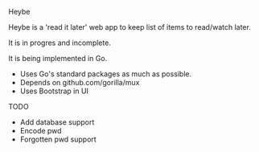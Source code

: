 Heybe

Heybe is a 'read it later' web app to keep list of items to read/watch later.

It is in progres and incomplete.

It is being implemented in Go. 
 - Uses Go's standard packages as much as possible.
 - Depends on github.com/gorilla/mux
 - Uses Bootstrap in UI


TODO
- Add database support
- Encode pwd
- Forgotten pwd support
